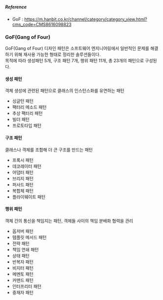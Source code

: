 ##### Reference

- GoF : https://m.hanbit.co.kr/channel/category/category_view.html?cms_code=CMS8616098823

### GoF(Gang of Four)

GoF(Gang of Four) 디자인 패턴은 소프트웨어 엔지니어링에서 일반적인 문제를 해결하기 위해 재사용 가능한 형태로 정리한 솔루션들이다.  
목적에 따라 생성패턴 5개, 구조 패턴 7개, 행위 패턴 11개, 총 23개의 패턴으로 구성된다.

#### 생성 패턴

객체 생성에 관련된 패턴으로 클래스의 인스턴스화를 유연하는 패턴

- 싱글턴 패턴
- 팩터리 메소드 패턴
- 추상 팩터리 패턴
- 빌더 패턴
- 프로토타입 패턴

#### 구조 패턴

클래스나 객체를 조합해 더 큰 구조를 만드는 패턴

- 프록시 패턴
- 데코레이터 패턴
- 어댑터 패턴
- 브리지 패턴
- 퍼사드 패턴
- 복합체 패턴
- 플라이웨이트 패턴

#### 행위 패턴

객체 간의 통신을 책임지는 패턴, 객체들 사이의 책임 분배화 협력을 관리

- 옵저버 패턴
- 템플릿 메서드 패턴
- 전략 패턴
- 책임 연쇄 패턴
- 상태 패턴
- 반복자 패턴
- 비지터 패턴
- 메멘토 패턴
- 커맨드 패턴
- 인터프리터 패턴
- 중재자 패턴

